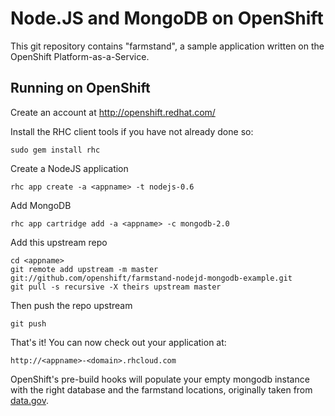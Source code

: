 # Node.JS and MongoDB on OpenShift

This git repository contains "farmstand", a sample application written on the OpenShift Platform-as-a-Service.

## Running on OpenShift
Create an account at http://openshift.redhat.com/

Install the RHC client tools if you have not already done so:
    
    sudo gem install rhc

Create a NodeJS application

    rhc app create -a <appname> -t nodejs-0.6

Add MongoDB

    rhc app cartridge add -a <appname> -c mongodb-2.0

Add this upstream repo

    cd <appname>
    git remote add upstream -m master git://github.com/openshift/farmstand-nodejd-mongodb-example.git
    git pull -s recursive -X theirs upstream master

Then push the repo upstream

    git push
	
That's it! You can now check out your application at:

    http://<appname>-<domain>.rhcloud.com

OpenShift's pre-build hooks will populate your empty mongodb instance with the right database and the farmstand locations, originally taken from [data.gov](https://explore.data.gov/Agriculture/Farmers-Markets-Search/ugii-uvsz).
